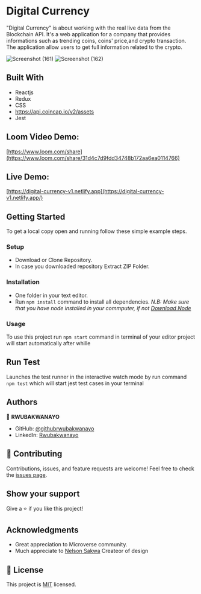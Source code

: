 # Digital Currency
"Digital Currency" is about working with the real live data from the Blockchain API. It's a web application for a company that provides informations such as trending coins, coins' price,and crypto transaction. The application allow users to get full information related to the crypto.


![Screenshot (161)](https://user-images.githubusercontent.com/68381641/175268436-73ef55d6-32cf-495a-90e4-fca4c244ea46.png)
![Screenshot (162)](https://user-images.githubusercontent.com/68381641/175268430-fd705ae5-91db-436c-91e2-0c3ff355af47.png)


## Built With
- Reactjs
- Redux
- CSS
- https://api.coincap.io/v2/assets
- Jest

## Loom Video Demo:
[https://www.loom.com/share](https://www.loom.com/share/31d4c7d9fdd34748b172aa6ea0114766)


## Live Demo:
[https://digital-currency-v1.netlify.app](https://digital-currency-v1.netlify.app/)

## Getting Started
To get a local copy open and running follow these simple example steps.
### Setup
- Download or Clone Repository.
- In case you downloaded repository Extract ZIP Folder.
### Installation
- One folder in your text editor.
- Run `npm install` command to install all dependencies.
*N.B: Make sure that you have node installed in your commputer, if not [Download Node](https://nodejs.org/en/)*
### Usage
To use this project run `npm start` command in terminal of your editor project will start automatically after whille
## Run Test
Launches the test runner in the interactive watch mode by run command `npm test` which will start jest test cases in your terminal
## Authors
:bust_in_silhouette: **RWUBAKWANAYO**
- GitHub: [@githubrwubakwanayo](https://github.com/RWUBAKWANAYO)
- LinkedIn: [Rwubakwanayo](https://www.linkedin.com/in/rwubakwanayo-olivier)

## :handshake: Contributing
Contributions, issues, and feature requests are welcome!
Feel free to check the [issues page](../../issues/).
## Show your support
Give a :star:️ if you like this project!
## Acknowledgments
-   Great appreciation to Microverse community.
-   Much appreciate to [ Nelson Sakwa](https://www.behance.net/sakwadesignstudio) Createor of design
## :memo: License
This project is [MIT](https://github.com/git/git-scm.com/blob/main/MIT-LICENSE.txt) licensed.
